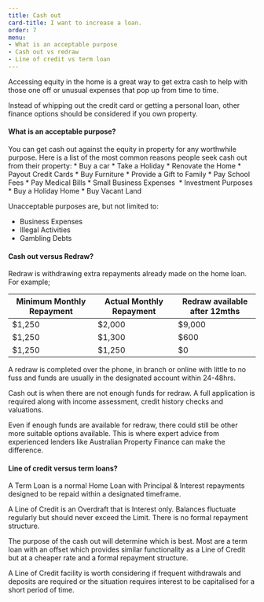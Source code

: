 ```yaml
---
title: Cash out
card-title: I want to increase a loan.
order: 7
menu:
- What is an acceptable purpose
- Cash out vs redraw
- Line of credit vs term loan
---
```


Accessing equity in the home is a great way to get extra cash to help with those one off or unusual expenses that pop up from time to time.

Instead of whipping out the credit card or getting a personal loan, other finance options should be considered if you own property.

<h4 id="what-is-an-acceptable-purpose">What is an acceptable purpose?</h4>
You can get cash out against the equity in property for any worthwhile purpose. Here is a list of the most common reasons people seek cash out from their property:
* Buy a car
* Take a Holiday
* Renovate the Home
* Payout Credit Cards
* Buy Furniture
* Provide a Gift to Family
* Pay School Fees
* Pay Medical Bills
* Small Business Expenses 
* Investment Purposes
* Buy a Holiday Home
* Buy Vacant Land

Unacceptable purposes are, but not limited to:
* Business Expenses
* Illegal Activities
* Gambling Debts

<h4 id="cash-out-vs-redraw">Cash out versus Redraw?</h4>
Redraw is withdrawing extra repayments already made on the home loan. For example;

| Minimum Monthly Repayment | Actual Monthly Repayment | Redraw available after 12mths |
|---------------------|----------------------|-------------------------------|
| $1,250              | $2,000               | $9,000                        |
| $1,250              | $1,300               | $600                          |
| $1,250              | $1,250               | $0                            |

A redraw is completed over the phone, in branch or online with little to no fuss and funds are usually in the designated account within 24-48hrs.

Cash out is when there are not enough funds for redraw.  A full application is required along with income assessment, credit history checks and valuations.

Even if enough funds are available for redraw, there could still be other more suitable options available.  This is where expert advice from experienced lenders like Australian Property Finance can make the difference.

<h4 id="line-of-credit-vs-term-loan">Line of credit versus term loans?</h4>
A Term Loan is a normal Home Loan with Principal  & Interest repayments designed to be repaid within a designated timeframe.

A Line of Credit is an Overdraft that is Interest only.  Balances fluctuate regularly but should never exceed the Limit.  There is no formal repayment structure.

The purpose of the cash out will determine which is best.  Most are a term loan with an offset which provides similar functionality as a Line of Credit but at a cheaper rate and a formal repayment structure.

A Line of Credit facility is worth considering if frequent withdrawals and deposits are required or the situation requires interest to be capitalised for a short period of time.
